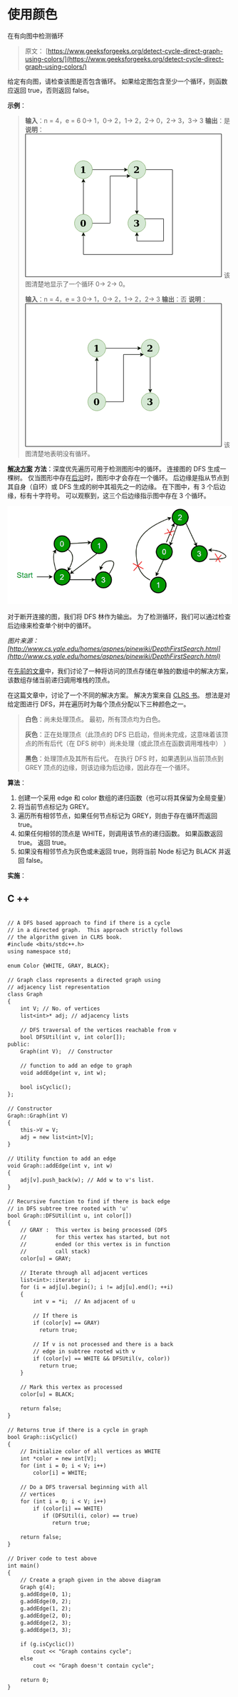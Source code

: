 # 使用颜色

在有向图中检测循环

> 原文： [https://www.geeksforgeeks.org/detect-cycle-direct-graph-using-colors/](https://www.geeksforgeeks.org/detect-cycle-direct-graph-using-colors/)

给定有向图，请检查该图是否包含循环。 如果给定图包含至少一个循环，则函数应返回 true，否则返回 false。

**示例**：

> **输入**：n = 4，e = 6
> 0-> 1，0-> 2，1-> 2，2-> 0，2-> 3，3-> 3
> **输出**：是
> **说明**：
> ![](img/afae40ff4e048b70f773dc281988d130.png)
> 该图清楚地显示了一个循环 0-> 2-> 0。
> 
> **输入**：n = 4，e = 3
> 0-> 1，0-> 2，1-> 2，2-> 3
> **输出**：否
> **说明**：
> ![](img/31316268b86d41df0b22a252b55528db.png)
> 该图清楚地表明没有循环。

<u>**解决方案**</u> 
**方法**：深度优先遍历可用于检测图形中的循环。 连接图的 DFS 生成一棵树。 仅当图形中存在[后沿](http://en.wikipedia.org/wiki/Depth-first_search#Output_of_a_depth-first_search)时，图形中才会存在一个循环。 后边缘是指从节点到其自身（自环）或 DFS 生成的树中其祖先之一的边缘。 在下图中，有 3 个后边缘，标有十字符号。 可以观察到，这三个后边缘指示图中存在 3 个循环。

[![](img/996d6c652b54a4e0592c68f5dafd1111.png "DFS")](https://media.geeksforgeeks.org/wp-content/uploads/detect-cycle.png)

对于断开连接的图，我们将 DFS 林作为输出。 为了检测循环，我们可以通过检查后边缘来检查单个树中的循环。

*图片来源： [http://www.cs.yale.edu/homes/aspnes/pinewiki/DepthFirstSearch.html](http://www.cs.yale.edu/homes/aspnes/pinewiki/DepthFirstSearch.html)*

在[先前的文章](https://www.geeksforgeeks.org/detect-cycle-in-a-graph/)中，我们讨论了一种将访问的顶点存储在单独的数组中的解决方案，该数组存储当前递归调用堆栈的顶点。

在这篇文章中，讨论了一个不同的解决方案。 解决方案来自 [CLRS 书](http://www.amazon.in/Introduction-Algorithms-Thomas-H-Cormen/dp/8120340078/ref=as_sl_pc_qf_sp_asin_til?tag=geeksforgeeks-21&linkCode=w00&linkId=ECBJHKOAMA4NJO33&creativeASIN=8120340078)。 想法是对给定图进行 DFS，并在遍历时为每个顶点分配以下三种颜色之一。

> **白色**：尚未处理顶点。 最初，所有顶点均为白色。
> 
> **灰色**：正在处理顶点（此顶点的 DFS 已启动，但尚未完成，这意味着该顶点的所有后代（在 DFS 树中）尚未处理（或此顶点在函数调用堆栈中） ）
> 
> **黑色**：处理顶点及其所有后代。 在执行 DFS 时，如果遇到从当前顶点到 GREY 顶点的边缘，则该边缘为后边缘，因此存在一个循环。

**算法**：

1.  创建一个采用 edge 和 color 数组的递归函数（也可以将其保留为全局变量）
2.  将当前节点标记为 GREY。
3.  遍历所有相邻节点，如果任何节点标记为 GREY，则由于存在循环而返回 true。
4.  如果任何相邻的顶点是 WHITE，则调用该节点的递归函数。 如果函数返回 true。 返回 true。
5.  如果没有相邻节点为灰色或未返回 true，则将当前 Node 标记为 BLACK 并返回 false。

**实施**：

## C ++

```

// A DFS based approach to find if there is a cycle 
// in a directed graph.  This approach strictly follows 
// the algorithm given in CLRS book. 
#include <bits/stdc++.h> 
using namespace std; 

enum Color {WHITE, GRAY, BLACK}; 

// Graph class represents a directed graph using 
// adjacency list representation 
class Graph 
{ 
    int V; // No. of vertices 
    list<int>* adj; // adjacency lists 

    // DFS traversal of the vertices reachable from v 
    bool DFSUtil(int v, int color[]); 
public: 
    Graph(int V);  // Constructor 

    // function to add an edge to graph 
    void addEdge(int v, int w); 

    bool isCyclic(); 
}; 

// Constructor 
Graph::Graph(int V) 
{ 
    this->V = V; 
    adj = new list<int>[V]; 
} 

// Utility function to add an edge 
void Graph::addEdge(int v, int w) 
{ 
    adj[v].push_back(w); // Add w to v's list. 
} 

// Recursive function to find if there is back edge 
// in DFS subtree tree rooted with 'u' 
bool Graph::DFSUtil(int u, int color[]) 
{ 
    // GRAY :  This vertex is being processed (DFS 
    //         for this vertex has started, but not 
    //         ended (or this vertex is in function 
    //         call stack) 
    color[u] = GRAY; 

    // Iterate through all adjacent vertices 
    list<int>::iterator i; 
    for (i = adj[u].begin(); i != adj[u].end(); ++i) 
    { 
        int v = *i;  // An adjacent of u 

        // If there is 
        if (color[v] == GRAY) 
          return true; 

        // If v is not processed and there is a back 
        // edge in subtree rooted with v 
        if (color[v] == WHITE && DFSUtil(v, color)) 
          return true; 
    } 

    // Mark this vertex as processed 
    color[u] = BLACK; 

    return false; 
} 

// Returns true if there is a cycle in graph 
bool Graph::isCyclic() 
{ 
    // Initialize color of all vertices as WHITE 
    int *color = new int[V]; 
    for (int i = 0; i < V; i++) 
        color[i] = WHITE; 

    // Do a DFS traversal beginning with all 
    // vertices 
    for (int i = 0; i < V; i++) 
        if (color[i] == WHITE) 
           if (DFSUtil(i, color) == true) 
              return true; 

    return false; 
} 

// Driver code to test above 
int main() 
{ 
    // Create a graph given in the above diagram 
    Graph g(4); 
    g.addEdge(0, 1); 
    g.addEdge(0, 2); 
    g.addEdge(1, 2); 
    g.addEdge(2, 0); 
    g.addEdge(2, 3); 
    g.addEdge(3, 3); 

    if (g.isCyclic()) 
        cout << "Graph contains cycle"; 
    else
        cout << "Graph doesn't contain cycle"; 

    return 0; 
} 

```